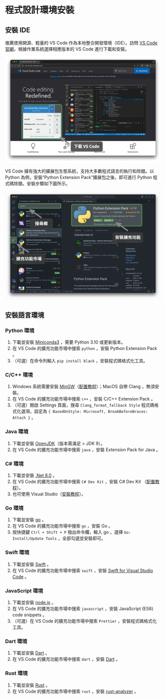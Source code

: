 # 程式設計環境安裝

## 安裝 IDE

推薦使用開源、輕量的 VS Code 作為本地整合開發環境（IDE）。訪問 [VS Code 官網](https://code.visualstudio.com/)，根據作業系統選擇相應版本的 VS Code 進行下載和安裝。

![從官網下載 VS Code](installation.assets/vscode_installation.png)

VS Code 擁有強大的擴展包生態系統，支持大多數程式語言的執行和除錯。以 Python 為例，安裝“Python Extension Pack”擴展包之後，即可進行 Python 程式碼除錯。安裝步驟如下圖所示。

![安裝 VS Code 擴展包](installation.assets/vscode_extension_installation.png)

## 安裝語言環境

### Python 環境

1. 下載並安裝 [Miniconda3](https://docs.conda.io/en/latest/miniconda.html) ，需要 Python 3.10 或更新版本。
2. 在 VS Code 的擴充功能市場中搜索 `python` ，安裝 Python Extension Pack 。
3. （可選）在命令列輸入 `pip install black` ，安裝程式碼格式化工具。

### C/C++ 環境

1. Windows 系統需要安裝 [MinGW](https://sourceforge.net/projects/mingw-w64/files/)（[配置教程](https://blog.csdn.net/qq_33698226/article/details/129031241)）；MacOS 自帶 Clang ，無須安裝。
2. 在 VS Code 的擴充功能市場中搜索 `c++` ，安裝 C/C++ Extension Pack 。
3. （可選）開啟 Settings 頁面，搜尋 `Clang_format_fallback Style` 程式碼格式化選項，設定為 `{ BasedOnStyle: Microsoft, BreakBeforeBraces: Attach }` 。

### Java 環境

1. 下載並安裝 [OpenJDK](https://jdk.java.net/18/)（版本需滿足 > JDK 9）。
2. 在 VS Code 的擴充功能市場中搜索 `java` ，安裝 Extension Pack for Java 。

### C# 環境

1. 下載並安裝 [.Net 8.0](https://dotnet.microsoft.com/en-us/download) 。
2. 在 VS Code 的擴充功能市場中搜索 `C# Dev Kit` ，安裝 C# Dev Kit （[配置教程](https://code.visualstudio.com/docs/csharp/get-started)）。
3. 也可使用 Visual Studio（[安裝教程](https://learn.microsoft.com/zh-cn/visualstudio/install/install-visual-studio?view=vs-2022)）。

### Go 環境

1. 下載並安裝 [go](https://go.dev/dl/) 。
2. 在 VS Code 的擴充功能市場中搜索 `go` ，安裝 Go 。
3. 按快捷鍵 `Ctrl + Shift + P` 撥出命令欄，輸入 go ，選擇 `Go: Install/Update Tools` ，全部勾選並安裝即可。

### Swift 環境

1. 下載並安裝 [Swift](https://www.swift.org/download/) 。
2. 在 VS Code 的擴充功能市場中搜索 `swift` ，安裝 [Swift for Visual Studio Code](https://marketplace.visualstudio.com/items?itemName=sswg.swift-lang) 。

### JavaScript 環境

1. 下載並安裝 [node.js](https://nodejs.org/en/) 。
2. 在 VS Code 的擴充功能市場中搜索 `javascript` ，安裝 JavaScript (ES6) code snippets 。
3. （可選）在 VS Code 的擴充功能市場中搜索 `Prettier` ，安裝程式碼格式化工具。

### Dart 環境

1. 下載並安裝 [Dart](https://dart.dev/get-dart) 。
2. 在 VS Code 的擴充功能市場中搜索 `dart` ，安裝 [Dart](https://marketplace.visualstudio.com/items?itemName=Dart-Code.dart-code) 。

### Rust 環境

1. 下載並安裝 [Rust](https://www.rust-lang.org/tools/install) 。
2. 在 VS Code 的擴充功能市場中搜索 `rust` ，安裝 [rust-analyzer](https://marketplace.visualstudio.com/items?itemName=rust-lang.rust-analyzer) 。
